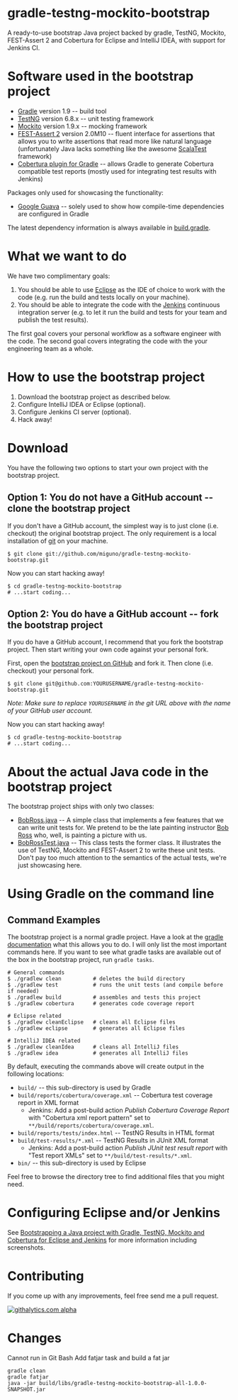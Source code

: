 gradle-testng-mockito-bootstrap
===============================

A ready-to-use bootstrap Java project backed by gradle, TestNG, Mockito, FEST-Assert 2 and Cobertura for Eclipse and IntelliJ IDEA, with support for Jenkins CI.


# Software used in the bootstrap project

* [Gradle](http://www.gradle.org/) version 1.9 -- build tool
* [TestNG](http://testng.org/) version 6.8.x -- unit testing framework
* [Mockito](http://code.google.com/p/mockito/) version 1.9.x -- mocking framework
* [FEST-Assert 2](https://github.com/alexruiz/fest-assert-2.x) version 2.0M10 -- fluent interface for assertions that
  allows you to write assertions that read more like natural language (unfortunately Java lacks something like the
  awesome [ScalaTest](http://www.scalatest.org/) framework)
* [Cobertura plugin for Gradle](https://github.com/stevesaliman/gradle-cobertura-plugin) -- allows Gradle to generate
  Cobertura compatible test reports (mostly used for integrating test results with Jenkins)

Packages only used for showcasing the functionality:

* [Google Guava](http://code.google.com/p/guava-libraries/) -- solely used to show how compile-time dependencies are
  configured in Gradle

The latest dependency information is always available in
[build.gradle](https://github.com/miguno/gradle-testng-mockito-bootstrap/blob/master/build.gradle).


# What we want to do

We have two complimentary goals:

1. You should be able to use [Eclipse](http://www.eclipse.org/) as the IDE of choice to work with the code (e.g. run
   the build and tests locally on your machine).
2. You should be able to integrate the code with the [Jenkins](http://jenkins-ci.org/) continuous integration server
   (e.g. to let it run the build and tests for your team and publish the test results).

The first goal covers your personal workflow as a software engineer with the code.  The second goal covers integrating
the code with the your engineering team as a whole.


# How to use the bootstrap project

1. Download the bootstrap project as described below.
2. Configure IntelliJ IDEA or Eclipse (optional).
3. Configure Jenkins CI server (optional).
4. Hack away!


# Download

You have the following two options to start your own project with the bootstrap project.


## Option 1: You do not have a GitHub account -- clone the bootstrap project

If you don't have a GitHub account, the simplest way is to just clone (i.e. checkout) the original bootstrap project.
The only requirement is a local installation of [git](http://git-scm.com/) on your machine.

```
$ git clone git://github.com/miguno/gradle-testng-mockito-bootstrap.git
```

Now you can start hacking away!

```
$ cd gradle-testng-mockito-bootstrap
# ...start coding...
```

## Option 2: You do have a GitHub account  -- fork the bootstrap project

If you do have a GitHub account, I recommend that you fork the bootstrap project.  Then start writing your own code
against your personal fork.

First, open the [bootstrap project on GitHub](https://github.com/miguno/gradle-testng-mockito-bootstrap) and fork it.
Then clone (i.e. checkout) your personal fork.

```
$ git clone git@github.com:YOURUSERNAME/gradle-testng-mockito-bootstrap.git
```

_Note: Make sure to replace `YOURUSERNAME` in the git URL above with the name of your GitHub user account._

Now you can start hacking away!

```
$ cd gradle-testng-mockito-bootstrap
# ...start coding...
```


# About the actual Java code in the bootstrap project

The bootstrap project ships with only two classes:

* [BobRoss.java](https://github.com/miguno/gradle-testng-mockito-bootstrap/blob/master/src/main/java/com/miguno/bootstrap/gtm/BobRoss.java)
  -- A simple class that implements a few features that we can write unit tests for.  We pretend to be the late
  painting instructor [Bob Ross](http://en.wikipedia.org/wiki/Bob_Ross) who, well, is painting a picture with us.
* [BobRossTest.java](https://github.com/miguno/gradle-testng-mockito-bootstrap/blob/master/src/test/java/com/miguno/bootstrap/gtm/BobRossTest.java)
  -- This class tests the former class.  It illustrates the use of TestNG, Mockito and FEST-Assert 2 to write these
  unit tests.  Don't pay too much attention to the semantics of the actual tests, we're just showcasing here.


# Using Gradle on the command line


## Command Examples

The bootstrap project is a normal gradle project.  Have a look at the
[gradle documentation](http://www.gradle.org/documentation) what this allows you to do.  I will only list the most
important commands here.  If you want to see what gradle tasks are available out of the box in the bootstrap project,
run `gradle tasks`.


```
# General commands
$ ./gradlew clean          # deletes the build directory
$ ./gradlew test           # runs the unit tests (and compile before if needed)
$ ./gradlew build          # assembles and tests this project
$ ./gradlew cobertura      # generates code coverage report

# Eclipse related
$ ./gradlew cleanEclipse   # cleans all Eclipse files
$ ./gradlew eclipse        # generates all Eclipse files

# IntelliJ IDEA related
$ ./gradlew cleanIdea      # cleans all IntelliJ files
$ ./gradlew idea           # generates all IntelliJ files
```

By default, executing the commands above will create output in the following locations:

* `build/` -- this sub-directory is used by Gradle
* `build/reports/cobertura/coverage.xml` -- Cobertura test coverage report in XML format
    * Jenkins: Add a post-build action _Publish Cobertura Coverage Report_ with "Cobertura xml report pattern" set to
      `**/build/reports/cobertura/coverage.xml`.
* `build/reports/tests/index.html` -- TestNG Results in HTML format
* `build/test-results/*.xml` -- TestNG Results in JUnit XML format
    * Jenkins: Add a post-build action _Publish JUnit test result report_ with "Test report XMLs" set to
      `**/build/test-results/*.xml`.
* `bin/` -- this sub-directory is used by Eclipse

Feel free to browse the directory tree to find additional files that you might need.


# Configuring Eclipse and/or Jenkins

See [Bootstrapping a Java project with Gradle, TestNG, Mockito and Cobertura for Eclipse and Jenkins](http://www.michael-noll.com/blog/2013/01/25/bootstrapping-a-java-project-with-gradle/) for more information including screenshots.


# Contributing

If you come up with any improvements, feel free send me a pull request.

[![githalytics.com alpha](https://cruel-carlota.pagodabox.com/1ac060fa8df0e565fa8bd1a7c9169527 "githalytics.com")](http://githalytics.com/miguno/gradle-testng-mockito-bootstrap)


# Changes

Cannot run in Git Bash
Add fatjar task and build a fat jar

```
gradle clean
gradle fatjar
java -jar build/libs/gradle-testng-mockito-bootstrap-all-1.0.0-SNAPSHOT.jar
```